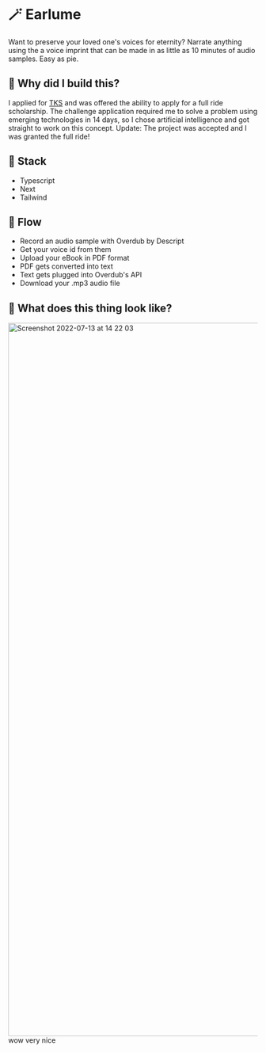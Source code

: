 # 🪄 Earlume

Want to preserve your loved one's voices for eternity? Narrate anything using the a voice imprint that can be made in as little as 10 minutes of audio samples. Easy as pie.

## 🤔 Why did I build this?
I applied for [TKS](https://tks.world) and was offered the ability to apply for a full ride scholarship. The challenge application required me to solve a problem using emerging technologies in 14 days, so I chose artificial intelligence and got straight to work on this concept. Update: The project was accepted and I was granted the full ride!

## 🧰 Stack
- Typescript
- Next
- Tailwind

## 💨 Flow
- Record an audio sample with Overdub by Descript
- Get your voice id from them
- Upload your eBook in PDF format
- PDF gets converted into text
- Text gets plugged into Overdub's API
- Download your .mp3 audio file


## 👀 What does this thing look like?
<img width="1440" alt="Screenshot 2022-07-13 at 14 22 03" src="https://user-images.githubusercontent.com/48355895/178803959-c073c297-b311-4cf8-9e09-21bbe9e7a23f.png">
wow very nice
